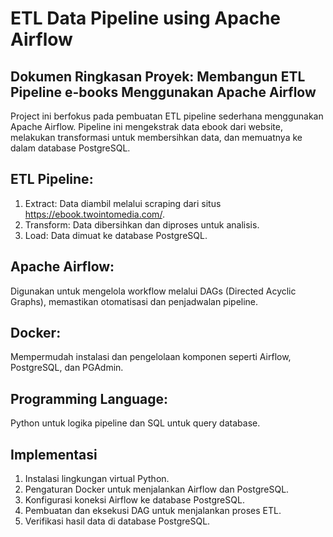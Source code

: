 # ETL Data Pipeline using Apache Airflow

## Dokumen Ringkasan Proyek: Membangun ETL Pipeline e-books Menggunakan Apache Airflow

Project ini berfokus pada pembuatan ETL pipeline sederhana menggunakan Apache Airflow. Pipeline ini mengekstrak data ebook dari website, melakukan transformasi untuk membersihkan data, dan memuatnya ke dalam database PostgreSQL.

## ETL Pipeline:
1. Extract: Data diambil melalui scraping dari situs https://ebook.twointomedia.com/.
2. Transform: Data dibersihkan dan diproses untuk analisis.
3. Load: Data dimuat ke database PostgreSQL.

## Apache Airflow: 
Digunakan untuk mengelola workflow melalui DAGs (Directed Acyclic Graphs), memastikan otomatisasi dan penjadwalan pipeline.

## Docker:
Mempermudah instalasi dan pengelolaan komponen seperti Airflow, PostgreSQL, dan PGAdmin.

## Programming Language: 
Python untuk logika pipeline dan SQL untuk query database.

## Implementasi

1. Instalasi lingkungan virtual Python.
2. Pengaturan Docker untuk menjalankan Airflow dan PostgreSQL.
3. Konfigurasi koneksi Airflow ke database PostgreSQL.
4. Pembuatan dan eksekusi DAG untuk menjalankan proses ETL.
5. Verifikasi hasil data di database PostgreSQL.
